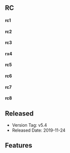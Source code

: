 
## RC

#### rc1
#### rc2
#### rc3
#### rx4
#### rc5
#### rc6
#### rc7
#### rc8


## Released

* Version Tag: v5.4
* Released Date: 2019-11-24



## Features





